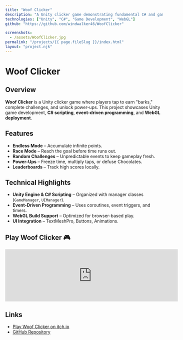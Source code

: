 ```yaml
---
title: "Woof Clicker"
description: "A Unity clicker game demonstrating fundamental C# and game development concepts. Players tap to earn “barks,” progress through levels, and complete random challenges."
technologies: ["Unity", "C#", "Game Development", "WebGL"]
github: "https://github.com/windwalker46/WoofClicker"

screenshots:
  - /assets/WoofClicker.jpg
permalink: "/projects/{{ page.fileSlug }}/index.html"
layout: "project.njk"
---
```


# Woof Clicker

## Overview
**Woof Clicker** is a Unity clicker game where players tap to earn "barks," complete challenges, and unlock power-ups. This project showcases Unity game development, **C# scripting**, **event-driven programming**, and **WebGL deployment**.

## Features
- **Endless Mode** – Accumulate infinite points.
- **Race Mode** – Reach the goal before time runs out.
- **Random Challenges** – Unpredictable events to keep gameplay fresh.
- **Power-Ups** – Freeze time, multiply taps, or defuse Chocolates.
- **Leaderboards** – Track high scores locally.

## Technical Highlights
- **Unity Engine & C# Scripting** – Organized with manager classes (`GameManager`, `UIManager`).
- **Event-Driven Programming** – Uses coroutines, event triggers, and timers.
- **WebGL Build Support** – Optimized for browser-based play.
- **UI Integration** – TextMeshPro, Buttons, Animations.

## Play Woof Clicker 🎮
<iframe frameborder="0" src="https://itch.io/embed/3307199" width="552" height="167">
  <a href="https://h0wl06.itch.io/woof-clicker">🐶 Woof Clicker by h0wl06</a>
</iframe>

## Links
- [Play Woof Clicker on itch.io](https://h0wl06.itch.io/woof-clicker)
- [GitHub Repository](https://github.com/windwalker46/WoofClicker)
